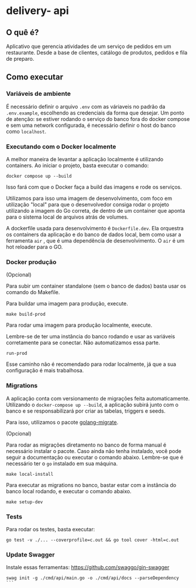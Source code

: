 # delivery- api

## O quê é?

Aplicativo que gerencia atividades de um serviço de pedidos em um restaurante. Desde a base de clientes, catálogo de produtos, pedidos e fila de preparo.


## Como executar


### Variáveis de ambiente

É necessário definir o arquivo `.env` com as váriaveis no padrão da `.env.example`, escolhendo as credenciais da forma que desejar. Um ponto de atenção: se estiver rodando o serviço do banco fora do docker compose e sem uma network configurada, é necessário definir o host do banco como `localhost`.


###  Executando com o Docker localmente

A melhor maneira de levantar a aplicação localmente é utilizando containers. Ao iniciar o projeto, basta executar o comando:

```
docker compose up --build
```

Isso fará com que o Docker faça a build das imagens e rode os serviços. 

Utilizamos para isso uma imagem de desenvolvimento, com foco em utilização "local" para que o desenvolvedor consiga rodar o projeto utilizando a imagem do Go correta, de dentro de um container que aponta para o sistema local de arquivos atrás de volumes.

A dockerfile usada para desenvolvimento é `Dockerfile.dev`. Ela orquestra os containers da aplicação e do banco de dados local, bem como usar a ferramenta `air` , que é uma dependência de desenvolvimento. O `air` é um hot reloader para o GO.


### Docker produção

(Opcional)

Para subir um container standalone (sem o banco de dados) basta usar os comando do Makefile.

Para buildar uma imagem para produção, execute.
```
make build-prod
```

Para rodar uma imagem para produção localmente, execute. 

Lembre-se de ter uma instância do banco rodando e usar as variáveis corretamente para se conectar. Não automatizamos essa parte.

```
run-prod
```

Esse caminho não é recomendado para rodar localmente, já que a sua configuração é mais trabalhosa.

### Migrations

A aplicação conta com versionamento de migrações feita automaticamente. Utilizando o `docker-compose up --build`, a aplicação subirá junto com o banco e se responsabilizará por criar as tabelas, triggers e seeds.

Para isso, utilizamos o pacote [golang-migrate](https://github.com/golang-migrate/migrate). 

(Opcional)

Para rodar as migrações diretamento no banco de forma manual é necessário instalar o pacote. Caso ainda não tenha instalado, você pode seguir a documentação ou executar o comando abaixo. Lembre-se que é necessário ter o `go` instalado em sua máquina.

```
make local-install
```

Para executar as migrations no banco, bastar estar com a instância do banco local rodando, e executar o comando abaixo.

```
make setup-dev
```

### Tests 

Para rodar os testes, basta executar:

```
go test -v ./... --coverprofile=c.out && go tool cover -html=c.out
```

### Update Swagger

Instale essas ferramentas: https://github.com/swaggo/gin-swagger

````
swag init -g ./cmd/api/main.go -o ./cmd/api/docs --parseDependency  
```